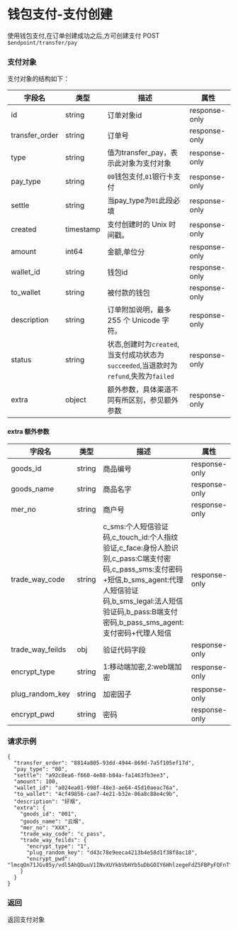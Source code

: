 # 钱包支付-支付创建

使用钱包支付,在订单创建成功之后,方可创建支付
POST `$endpoint/transfer/pay`

### 支付对象
支付对象的结构如下：

| 字段名          | 类型        | 描述                                                         | 属性          |
| --------------- | ----------- | ------------------------------------------------------------ | ------------- |
| id              | string      | 订单对象id                                                   | response-only |
| transfer_order              | string      |      订单号                                              | response-only |
| type            | string      | 值为transfer_pay，表示此对象为支付对象                             | response-only |
| pay_type            | string      | `00`钱包支付,`01`银行卡支付                             | response-only |
| settle            | string      | 当pay_type为`01`此段必填                            | response-only |
| created         | timestamp   | 支付创建时的 Unix 时间戳。                                   | response-only |
| amount         | int64   | 金额,单位分                                   | response-only |
| wallet_id         | string    | 钱包id                                               | response-only |
| to_wallet | string   | 被付款的钱包                   | response-only |
| description     | string      | 订单附加说明，最多 255 个 Unicode 字符。                     | response-only      |
| status     | string      | 状态,创建时为`created`,当支付成功状态为`succeeded`,当退款时为`refund`,失败为`failed`                     | response-only      |
| extra           | object      | 额外参数，具体渠道不同有所区别，参见额外参数                 | response-only      |

#### extra 额外参数

| 字段名          | 类型        | 描述                                                         | 属性          |
| --------------- | ----------- | ------------------------------------------------------------ | ------------- |
| goods_id              | string      | 商品编号                                                   | response-only |
| goods_name            | string      | 商品名字                             | response-only |
| mer_no         | string     | 商户号                                   | response-only |
| trade_way_code         | string     | c_sms:个人短信验证码,c_touch_id:个人指纹验证,c_face:身份人脸识别,c_pass:C端支付密码,c_pass_sms:支付密码+短信,b_sms_agent:代理人短信验证码,b_sms_legal:法人短信验证码,b_pass:B端支付密码,b_pass_sms_agent:支付密码+代理人短信                                   | response-only |
| trade_way_feilds         | obj     | 验证代码字段                                   | response-only |
| encrypt_type         | string     | 1:移动端加密,2:web端加密                                   | response-only |
| plug_random_key         | string     | 加密因子                                 | response-only |
| encrypt_pwd         | string     | 密码                                 | response-only |

### 请求示例

```jsonc
{
  "transfer_order": "8814a805-93dd-4944-869d-7a5f105ef17d",
  "pay_type": "00",
  "settle": "a92c8ea6-f660-4e88-b84a-fa1463fb3ee3",
  "amount": 100,
  "wallet_id": "a024ea01-998f-48e3-ae64-45d10aeac76a",
  "to_wallet": "4cf49856-cae7-4e21-b32e-06a8c88e4c9b",
  "description": "好烟",
  "extra": {
    "goods_id": "001",
    "goods_name": "云烟",
    "mer_no": "XXX",
    "trade_way_code": "c_pass",
    "trade_way_feilds": {
      "encrypt_type": "1",
      "plug_random_key": "d43c78e9eeca4213b4e58d1f38f8ac18",
      "encrypt_pwd": "lmcqOn71JGv85y/vdl5AhQDuuV1INvXUYkbVbHYb5uDbGOIY6HhlzegeFdZ5FBPyFQFnTfwD/BfHgwmPq5l9RlvOtg1n4tuSJF3xeHjuryR6EHlk5AWUZHvhi+YPaqm7xD7JIWYYNZiTZFpbXnpipyLhpjihnp7exH4Ez5azwYNklRQOD0iGQaz6MJlz7jDt+DaIoojSVsPijj9OwgajV7Ki9RcwEy1X4st0IMXhPOgyzvmpHS4R44NpZCXaRvqzEacRcKPMecIK4wAg9LgwVOtI2KNex9QD1QwdaqEYwSWURKtpwf5UTL1IfLoCPPKs9dZZJjWxhFBJTrqS3GY4uNYf+cMA7MvOHBcn15tXlKg="
    }
  }
}
```


### 返回
返回支付对象
